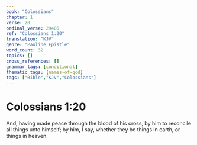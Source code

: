 ```yaml
---
book: "Colossians"
chapter: 1
verse: 20
ordinal_verse: 29486
ref: "Colossians 1:20"
translation: "KJV"
genre: "Pauline Epistle"
word_count: 32
topics: []
cross_references: []
grammar_tags: [conditional]
thematic_tags: [names-of-god]
tags: ["Bible","KJV","Colossians"]
---
```


# Colossians 1:20

And, having made peace through the blood of his cross, by him to reconcile all things unto himself; by him, I say, whether they be things in earth, or things in heaven.

